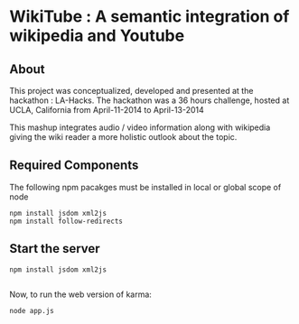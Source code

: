 WikiTube : A semantic integration of wikipedia and Youtube
==========================================================

## About
This project was conceptualized, developed and presented at the hackathon : LA-Hacks. The hackathon was a 36 hours challenge, hosted at UCLA, California from April-11-2014 to April-13-2014

This mashup integrates audio / video information along with wikipedia giving the wiki reader a more holistic outlook about the topic.

## Required Components
The following npm pacakges must be installed in local or global scope of node
```
npm install jsdom xml2js
npm install follow-redirects

```



## Start the server
```
npm install jsdom xml2js


```

Now, to run the web version of karma:
```
node app.js
```

